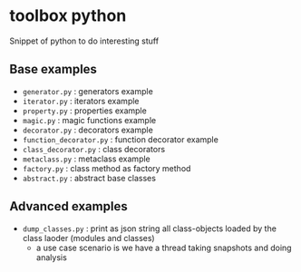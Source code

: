 # toolbox python

Snippet of python to do interesting stuff


## Base examples
 - `generator.py` : generators example
 - `iterator.py` : iterators example
 - `property.py` : properties example
 - `magic.py` : magic functions example
 - `decorator.py` : decorators example
 - `function_decorator.py` : function decorator example
 - `class_decorator.py` : class decorators
 - `metaclass.py` : metaclass example
 - `factory.py` : class method as factory method 
 - `abstract.py` : abstract base classes


## Advanced examples

 - `dump_classes.py` : print as json string all class-objects loaded by the class laoder (modules and classes)
    * a use case scenario is we have a thread taking snapshots and doing analysis



